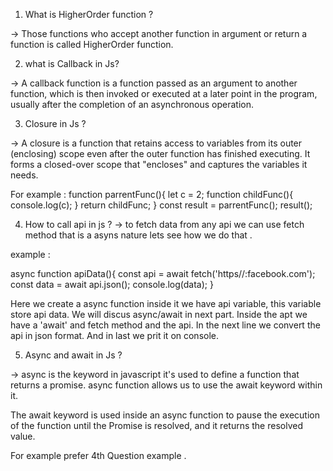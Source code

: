 1. What is HigherOrder function ?

 -> Those functions who accept another function in argument or return a function is called HigherOrder function.

 2. what is  Callback in Js?

 ->  A callback function is a function passed as an argument to another function, which is then invoked or executed at a later point in the program, usually after the completion of an asynchronous operation.

 3. Closure in Js ?

 -> A closure is a function that retains access to variables from its outer (enclosing) scope even after the outer function has finished executing. It forms a closed-over scope that "encloses" and captures the variables it needs.

   For example : 
  function parrentFunc(){
     let c = 2;
     function childFunc(){
         console.log(c);
     }
     return childFunc;
  }
  const result = parrentFunc();
  result();

4. How to call api in js ?
-> to fetch data from any api we can use fetch method that is a asyns nature lets see how we do that .

example : 

  async function apiData(){
        const api = await fetch('https//:facebook.com');
        const data = await api.json();
        console.log(data);
   }


 Here we create a async function inside it we have api variable, this variable store api data.
We will discus async/await in next part. Inside the apt we have a 'await' and fetch method and the api.
In the next line we convert the api in json format. And in last we prit it on console.

5. Async and await in Js ?

-> async is the keyword in javascript it's used to define a function that returns a promise.
async function allows us to use the await keyword within it.

The await keyword is used inside an async function to pause the execution of the function until the Promise is resolved, and it returns the resolved value.

For example prefer 4th Question example .